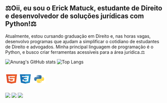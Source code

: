 ## ⚖️Oii, eu sou o Erick Matuck, estudante de Direito e desenvolvedor de soluções jurídicas com Python!⚖️


Atualmente, estou cursando graduação em Direito e, nas horas vagas, desenvolvo programas que ajudam a simplificar o cotidiano de estudantes de Direito e advogados. Minha principal linguagem de programação é o Python, e busco criar ferramentas acessíveis para a área jurídica.⚖️



![Anurag's GitHub stats](https://github-readme-stats.vercel.app/api?username=erickcarvalhomatuck&show_icons=true&theme=transparent)
![Top Langs](https://github-readme-stats.vercel.app/api/top-langs/?username=erickcarvalhomatuck&layout=compact)

<div style="display: inline_block"><br>
  <img align="center" alt="Erick-HTML" height="30" width="40" src="https://raw.githubusercontent.com/devicons/devicon/master/icons/html5/html5-original.svg">
  <img align="center" alt="Erick-CSS" height="30" width="40" src="https://raw.githubusercontent.com/devicons/devicon/master/icons/css3/css3-original.svg">
  <img align="center" alt="Erick-Python" height="30" width="40" src="https://raw.githubusercontent.com/devicons/devicon/master/icons/python/python-original.svg">
</div>
  
  ##

<div> 
  <a href="https://instagram.com/erickmatuck" target="_blank"><img src="https://img.shields.io/badge/-Instagram-%23E4405F?style=for-the-badge&logo=instagram&logoColor=white" target="_blank"></a>
  <a href = "mailto:erickmatuck1501@gmail.com"><img src="https://img.shields.io/badge/-Gmail-%23333?style=for-the-badge&logo=gmail&logoColor=white" target="_blank"></a>
  <a href="https://www.linkedin.com/in/rerick-c-matuck-bb6070221" target="_blank"><img src="https://img.shields.io/badge/-LinkedIn-%230077B5?style=for-the-badge&logo=linkedin&logoColor=white" target="_blank"></a> 
  
</div>
